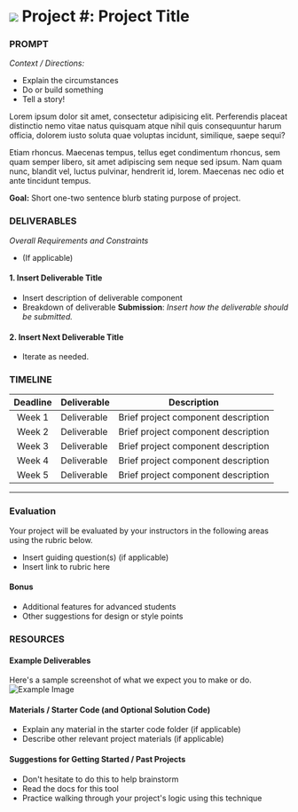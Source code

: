 # ![](https://ga-dash.s3.amazonaws.com/production/assets/logo-9f88ae6c9c3871690e33280fcf557f33.png) Project #: Project Title

### PROMPT
*Context / Directions:*
- Explain the circumstances
- Do or build something
- Tell a story!

Lorem ipsum dolor sit amet, consectetur adipisicing elit. Perferendis placeat distinctio nemo vitae natus quisquam atque nihil quis consequuntur harum officia, dolorem iusto soluta quae voluptas incidunt, similique, saepe sequi?

Etiam rhoncus. Maecenas tempus, tellus eget condimentum rhoncus, sem quam semper libero, sit amet adipiscing sem neque sed ipsum. Nam quam nunc, blandit vel, luctus pulvinar, hendrerit id, lorem. Maecenas nec odio et ante tincidunt tempus.

**Goal:** Short one-two sentence blurb stating purpose of project.

### DELIVERABLES
*Overall Requirements and Constraints*
- (If applicable)

#### 1. Insert Deliverable Title
- Insert description of deliverable component
- Breakdown of deliverable
**Submission**:	 *Insert how the deliverable should be submitted.*


#### 2. Insert Next Deliverable Title
- Iterate as needed.



### TIMELINE
| Deadline  | Deliverable  | Description  |
|:-:|---|---|
| Week 1  | Deliverable  | Brief project component description   |
| Week 2  | Deliverable  | Brief project component description   |
| Week 3  | Deliverable  | Brief project component description   |
| Week 4  | Deliverable  | Brief project component description   |
| Week 5  | Deliverable  | Brief project component description   |

---

### Evaluation
Your project will be evaluated by your instructors in the following areas using the rubric below.
- Insert guiding question(s) (if applicable)
- Insert link to rubric here

#### Bonus
- Additional features for advanced students
- Other suggestions for design or style points

### RESOURCES
#### Example Deliverables
Here's a sample screenshot of what we expect you to make or do.
![Example Image](https://cloud.githubusercontent.com/assets/25366/8370438/dd651c2c-1b7c-11e5-8638-c99e2f6c7c61.png)

#### Materials / Starter Code (and Optional Solution Code) 
- Explain any material in the starter code folder (if applicable)
- Describe other relevant project materials (if applicable)

#### Suggestions for Getting Started / Past Projects
- Don't hesitate to do this to help brainstorm
- Read the docs for this tool
- Practice walking through your project's logic using this technique

